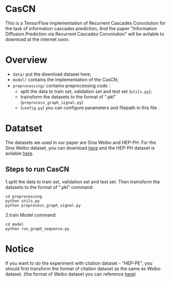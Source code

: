 # CasCN
This is a TensorFlow implementation of Recurrent Cascades Convolution for the task of information cascades prediction, And the paper "Information Diffusion Prediction via Recurrent Cascades Convolution" will be avilable to download at the internet soon.
# Overview
- `data/` put the download dataset here;
- `model/` contains the implementation of the CasCN;
- `preprocessing/` contains preprocessing code：
    * split the data to train set, validation set and test set (`utils.py`);
    * trainsform the datasets to the format of ".pkl" (`preprocess_graph_signal.py`)
    * (`config.py`) you can configure parameters and filepath in this file
    .
# Datatset
The datasets we used in our paper are Sina Weibo and HEP-PH. For the Sina Weibo dataset, you can download [here](https://github.com/CaoQi92/DeepHawkes) and the HEP-PH dataset is avilable [here](http://snap.stanford.edu/data/cit-HepPh.html).

Steps to run CasCN
----------------------------------- 

1.split the data to train set, validation set and test set. Then trainsform the datasets to the format of ".pkl"
command: 

    cd preprocessing
    python utils.py
    python preprocess_graph_signal.py
 
2.train Model
command:

    cd model
    python run_graph_sequence.py
# Notice
 If you want to do the experiment with citation dataset - "HEP-PE", you should first transform the format of citation dataset as the same as Weibo dataset. (the format of Weibo dataset you can reference [here](https://github.com/CaoQi92/DeepHawkes))
